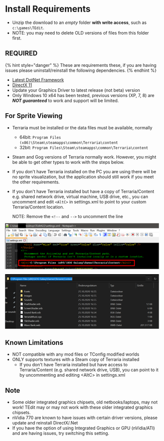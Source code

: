 # Install Requirements

* Unzip the download to an _empty_ folder **with write access**, such as `c:\games\TEdit`.
* NOTE: you may need to delete OLD versions of files from this folder first.

## REQUIRED

{% hint style="danger" %}
These are requirements these, if you are having issues please uninstall/reinstall the following dependencies.
{% endhint %}

* [Latest DotNet Framework](https://dotnet.microsoft.com/download/dotnet-framework/thank-you/net48-web-installer)
* [DirectX 11](https://support.microsoft.com/en-us/kb/179113)
* Update your Graphics Driver to latest release \(not beta\) version
* Only Windows 10 x64 has been tested, previous versions \(XP, 7, 8\) are _**NOT guaranteed**_ to work and support will be limited.

## For Sprite Viewing

* Terraria must be installed or the data files must be available, normally
  * 64bit: `Program Files (x86)\Steam\steamapps\common\Terraria\content`
  * 32bit: `Program Files\Steam\steamapps\common\Terraria\content`
* Steam and Gog versions of Terraria normally work. However, you might be able to get other types to work with the steps below.
* If you don't have Terraria installed on the PC you are using there will be no sprite visualization, but the application should still work if you meet the other requirements.
* If you don't have Terraria installed but have a copy of Terraria/Content e.g. shared network drive, virtual machine, USB drive, etc., you can uncomment and edit `<AltC>` in settings.xml to point to your custom Terraria/Content location.

  NOTE: Remove the `<!--` and `-->` to uncomment the line

![](.gitbook/assets/altc%20%282%29%20%282%29.png)

![](.gitbook/assets/gog%20%282%29.png)

## Known Limitations

* NOT compatible with any mod files or TConfig modified worlds
* ONLY supports textures with a Steam copy of Terraria installed
  * If you don't have Terraria installed but have access to Terraria/Content \(e.g. shared network drive, USB\), you can point to it by uncommenting and editing &lt;AltC&gt; in settings.xml

## Note

* Some older integrated graphics chipsets, old netbooks/laptops, may not work! TEdit may or may not work with these older integrated graphics chipsets.
* nVidia 770 are known to have issues with certain driver versions, please update and reinstall DirectX/.Net
* If you have the option of using Integrated Graphics or GPU \(nVidia/ATI\) and are having issues, try switching this setting.

